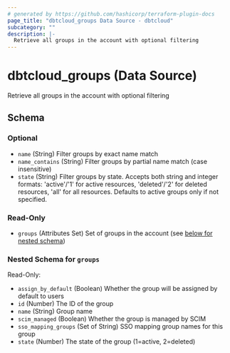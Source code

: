 ```yaml
---
# generated by https://github.com/hashicorp/terraform-plugin-docs
page_title: "dbtcloud_groups Data Source - dbtcloud"
subcategory: ""
description: |-
  Retrieve all groups in the account with optional filtering
---
```


# dbtcloud_groups (Data Source)

Retrieve all groups in the account with optional filtering



<!-- schema generated by tfplugindocs -->
## Schema

### Optional

- `name` (String) Filter groups by exact name match
- `name_contains` (String) Filter groups by partial name match (case insensitive)
- `state` (String) Filter groups by state. Accepts both string and integer formats: 'active'/'1' for active resources, 'deleted'/'2' for deleted resources, 'all' for all resources. Defaults to active groups only if not specified.

### Read-Only

- `groups` (Attributes Set) Set of groups in the account (see [below for nested schema](#nestedatt--groups))

<a id="nestedatt--groups"></a>
### Nested Schema for `groups`

Read-Only:

- `assign_by_default` (Boolean) Whether the group will be assigned by default to users
- `id` (Number) The ID of the group
- `name` (String) Group name
- `scim_managed` (Boolean) Whether the group is managed by SCIM
- `sso_mapping_groups` (Set of String) SSO mapping group names for this group
- `state` (Number) The state of the group (1=active, 2=deleted)
